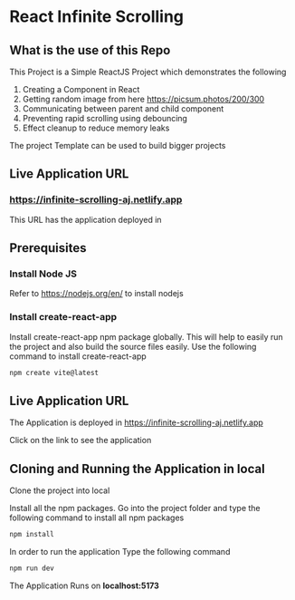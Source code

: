 # React Infinite Scrolling

## What is the use of this Repo

This Project is a Simple ReactJS Project which demonstrates the following
1. Creating a Component in React
2. Getting random image from here https://picsum.photos/200/300
3. Communicating between parent and child component
4. Preventing rapid scrolling using debouncing
5. Effect cleanup to reduce memory leaks

The project Template can be used to build bigger projects

## Live Application URL

### https://infinite-scrolling-aj.netlify.app
This URL has the application deployed in

## Prerequisites

### Install Node JS
Refer to https://nodejs.org/en/ to install nodejs

### Install create-react-app
Install create-react-app npm package globally. This will help to easily run the project and also build the source files easily. Use the following command to install create-react-app

```bash
npm create vite@latest
```
## Live Application URL

The Application is deployed in https://infinite-scrolling-aj.netlify.app

Click on the link to see the application

## Cloning and Running the Application in local

Clone the project into local

Install all the npm packages. Go into the project folder and type the following command to install all npm packages

```bash
npm install
```

In order to run the application Type the following command

```bash
npm run dev
```

The Application Runs on **localhost:5173**
